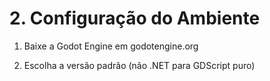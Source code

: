 # 2. Configuração do Ambiente

1. Baixe a Godot Engine em godotengine.org

2. Escolha a versão padrão (não .NET para GDScript puro)